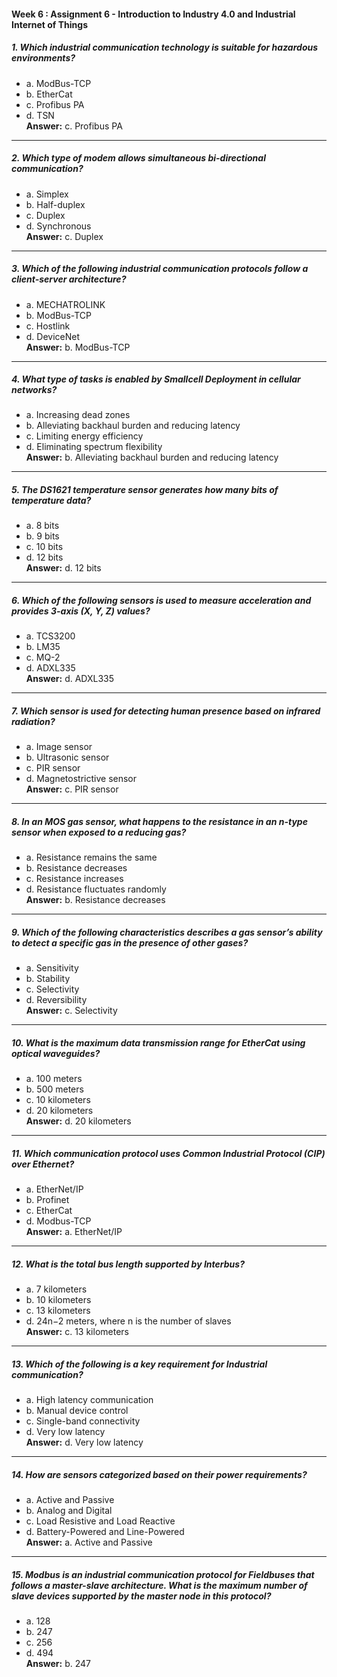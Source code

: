#### Week 6 : Assignment 6 - Introduction to Industry 4.0 and Industrial Internet of Things

##### 1. Which industrial communication technology is suitable for hazardous environments?  
- a. ModBus-TCP  
- b. EtherCat  
- c. Profibus PA  
- d. TSN  
**Answer:** c. Profibus PA  

---  

##### 2. Which type of modem allows simultaneous bi-directional communication?  
- a. Simplex  
- b. Half-duplex  
- c. Duplex  
- d. Synchronous  
**Answer:** c. Duplex  

---  

##### 3. Which of the following industrial communication protocols follow a client-server architecture?  
- a. MECHATROLINK  
- b. ModBus-TCP  
- c. Hostlink  
- d. DeviceNet  
**Answer:** b. ModBus-TCP  

---  

##### 4. What type of tasks is enabled by Smallcell Deployment in cellular networks?  
- a. Increasing dead zones  
- b. Alleviating backhaul burden and reducing latency  
- c. Limiting energy efficiency  
- d. Eliminating spectrum flexibility  
**Answer:** b. Alleviating backhaul burden and reducing latency  

---  

##### 5. The DS1621 temperature sensor generates how many bits of temperature data?  
- a. 8 bits  
- b. 9 bits  
- c. 10 bits  
- d. 12 bits  
**Answer:** d. 12 bits  

---  

##### 6. Which of the following sensors is used to measure acceleration and provides 3-axis (X, Y, Z) values?  
- a. TCS3200  
- b. LM35  
- c. MQ-2  
- d. ADXL335  
**Answer:** d. ADXL335  

---  

##### 7. Which sensor is used for detecting human presence based on infrared radiation?  
- a. Image sensor  
- b. Ultrasonic sensor  
- c. PIR sensor  
- d. Magnetostrictive sensor  
**Answer:** c. PIR sensor  

---  

##### 8. In an MOS gas sensor, what happens to the resistance in an n-type sensor when exposed to a reducing gas?  
- a. Resistance remains the same  
- b. Resistance decreases  
- c. Resistance increases  
- d. Resistance fluctuates randomly  
**Answer:** b. Resistance decreases  

---  

##### 9. Which of the following characteristics describes a gas sensor’s ability to detect a specific gas in the presence of other gases?  
- a. Sensitivity  
- b. Stability  
- c. Selectivity  
- d. Reversibility  
**Answer:** c. Selectivity  

---  

##### 10. What is the maximum data transmission range for EtherCat using optical waveguides?  
- a. 100 meters  
- b. 500 meters  
- c. 10 kilometers  
- d. 20 kilometers  
**Answer:** d. 20 kilometers  

---  

##### 11. Which communication protocol uses Common Industrial Protocol (CIP) over Ethernet?  
- a. EtherNet/IP  
- b. Profinet  
- c. EtherCat  
- d. Modbus-TCP  
**Answer:** a. EtherNet/IP  

---  

##### 12. What is the total bus length supported by Interbus?  
- a. 7 kilometers  
- b. 10 kilometers  
- c. 13 kilometers  
- d. 24n−2 meters, where n is the number of slaves  
**Answer:** c. 13 kilometers  

---  

##### 13. Which of the following is a key requirement for Industrial communication?  
- a. High latency communication  
- b. Manual device control  
- c. Single-band connectivity  
- d. Very low latency  
**Answer:** d. Very low latency  

---  

##### 14. How are sensors categorized based on their power requirements?  
- a. Active and Passive  
- b. Analog and Digital  
- c. Load Resistive and Load Reactive  
- d. Battery-Powered and Line-Powered  
**Answer:** a. Active and Passive  

---  

##### 15. Modbus is an industrial communication protocol for Fieldbuses that follows a master-slave architecture. What is the maximum number of slave devices supported by the master node in this protocol?  
- a. 128  
- b. 247  
- c. 256  
- d. 494  
**Answer:** b. 247  
